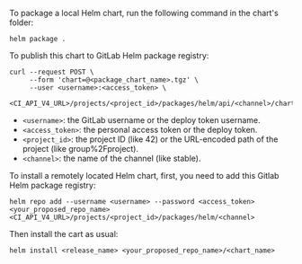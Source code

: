 To package a local Helm chart, run the following command in the chart's folder:
```
helm package .
```

To publish this chart to GitLab Helm package registry:
```
curl --request POST \
     --form 'chart=@<package_chart_name>.tgz' \
     --user <username>:<access_token> \
     <CI_API_V4_URL>/projects/<project_id>/packages/helm/api/<channel>/charts
```

* `<username>`: the GitLab username or the deploy token username.
* `<access_token>`: the personal access token or the deploy token.
* `<project_id>`: the project ID (like 42) or the URL-encoded path of the project (like group%2Fproject).
* `<channel>`: the name of the channel (like stable).

To install a remotely located Helm chart, first, you need to add this Gitlab Helm package registry:
```
helm repo add --username <username> --password <access_token> <your_proposed_repo_name> <CI_API_V4_URL>/projects/<project_id>/packages/helm/<channel>
```

Then install the cart as usual:
```
helm install <release_name> <your_proposed_repo_name>/<chart_name>
``` 